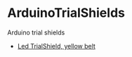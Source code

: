 # ArduinoTrialShields

Arduino trial shields 

 * [Led TrialShield, yellow belt](LedTrialShieldYellowBelt/LedTrialShieldYellowBelt.md)
